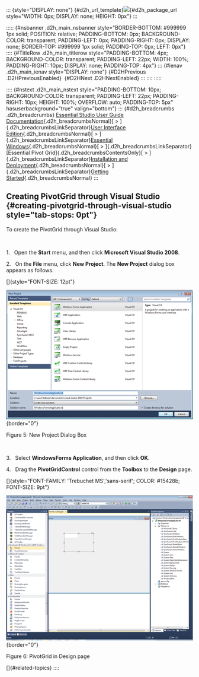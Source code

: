 ::: {style="DISPLAY: none"}
[](ms-xhelp:///?Id=d2h_url_template){#d2h_url_template}![](!package_url!){#d2h_package_url style="WIDTH: 0px; DISPLAY: none; HEIGHT: 0px"}
:::

::::: {#nsbanner .d2h_main_nsbanner style="BORDER-BOTTOM: #999999 1px solid; POSITION: relative; PADDING-BOTTOM: 0px; BACKGROUND-COLOR: transparent; PADDING-LEFT: 0px; PADDING-RIGHT: 0px; DISPLAY: none; BORDER-TOP: #999999 1px solid; PADDING-TOP: 0px; LEFT: 0px"}
:::: {#TitleRow .d2h_main_titlerow style="PADDING-BOTTOM: 4px; BACKGROUND-COLOR: transparent; PADDING-LEFT: 22px; WIDTH: 100%; PADDING-RIGHT: 10px; DISPLAY: none; PADDING-TOP: 4px"}
::: {#ienav .d2h_main_ienav style="DISPLAY: none"}
[](ms-xhelp:///?Id=c7067d45-1ede-4998-9adf-01fb91a67226){#D2HPrevious .D2HPreviousEnabled}  [](ms-xhelp:///?Id=c5c521d8-77f1-4811-867e-1866d3a11f1d){#D2HNext .D2HNextEnabled}
:::
::::
:::::

:::: {#nstext .d2h_main_nstext style="PADDING-BOTTOM: 10px; BACKGROUND-COLOR: transparent; PADDING-LEFT: 22px; PADDING-RIGHT: 10px; HEIGHT: 100%; OVERFLOW: auto; PADDING-TOP: 5px" hasuserbackground="true" valign="bottom"}
::: {#d2h_breadcrumbs .d2h_breadcrumbs}
[Essential Studio User Guide Documentation](ms-xhelp:///?Id=12457748-09e3-4d74-a240-8e049cedf030){.d2h_breadcrumbsNormal}[ \> ]{.d2h_breadcrumbsLinkSeparator}[User Interface Edition](ms-xhelp:///?Id=c29296b7-531c-413b-a0ec-488ca1f7f669){.d2h_breadcrumbsNormal}[ \> ]{.d2h_breadcrumbsLinkSeparator}[Essential Windows](ms-xhelp:///?Id=e60759d8-47a4-4570-9d7a-16a68d63f2ea){.d2h_breadcrumbsNormal}[ \> ]{.d2h_breadcrumbsLinkSeparator}[Essential Pivot Grid]{.d2h_breadcrumbsContentsOnly}[ \> ]{.d2h_breadcrumbsLinkSeparator}[Installation and Deployment](ms-xhelp:///?Id=de8e8ba5-5ab5-40b8-9195-9f26c729e7a2){.d2h_breadcrumbsNormal}[ \> ]{.d2h_breadcrumbsLinkSeparator}[Getting Started](ms-xhelp:///?Id=c7067d45-1ede-4998-9adf-01fb91a67226){.d2h_breadcrumbsNormal}
:::

## Creating PivotGrid through Visual Studio {#creating-pivotgrid-through-visual-studio style="tab-stops: 0pt"}

To create the PivotGrid through Visual Studio:

 

1.   Open the **Start** menu, and then click **Microsoft Visual Studio 2008**.

2.   On the **File** menu, click **New Project**. The **New Project** dialog box appears as follows.

[]{style="FONT-SIZE: 12pt"} 

![](ImagesExt/image109_7.png){border="0"}

Figure 5: New Project Dialog Box

 

3.   Select **WindowsForms Application**, and then click **OK**.

4.   Drag the **PivotGridControl** control from the **Toolbox** to the **Design** page.

[]{style="FONT-FAMILY: 'Trebuchet MS','sans-serif'; COLOR: #15428b; FONT-SIZE: 9pt"} 

![](ImagesExt/image109_8.png){border="0"}

Figure 6: PivotGrid in Design page

[]{#related-topics}
::::
